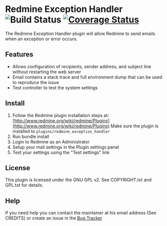Redmine Exception Handler ![Build Status](https://travis-ci.org/thorin/redmine_exception_handler.png?branch=master) [![Coverage Status](https://coveralls.io/repos/thorin/redmine_exception_handler/badge.png?branch=master)](https://coveralls.io/r/thorin/redmine_exception_handler?branch=master)
=========================

The Redmine Exception Handler plugin will allow Redmine to send emails when an exception or error occurs.

Features
--------

* Allows configuration of recipients, sender address, and subject line without restarting the web server
* Email contains a stack trace and full environment dump that can be used to reproduce the issue
* Test controller to test the system settings

Install
-------

1. Follow the Redmine plugin installation steps at: [http://www.redmine.org/wiki/redmine/Plugins](http://www.redmine.org/wiki/redmine/Plugins)
   Make sure the plugin is installed to `plugins/redmine_exception_handler`
2. Run bundle install
3. Login to Redmine as an Administrator
4. Setup your mail settings in the Plugin settings panel
5. Test your settings using the "Test settings" link

License
-------

This plugin is licensed under the GNU GPL v2.
See COPYRIGHT.txt and GPL.txt for details.

Help
----

If you need help you can contact the maintainer at his email address (See CREDITS) or create an issue in the [Bug Tracker](https://projects.littlestreamsoftware.com/projects/show/redmine-exception)
